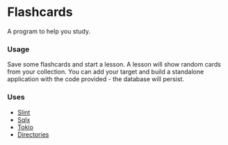 # Flashcards

A program to help you study.

### Usage

Save some flashcards and start a lesson. A lesson will show random cards from your collection. You can add your target and build a standalone application with the code provided - the database will persist.

### Uses

- [Slint](https://github.com/slint-ui/slint)
- [Sqlx](https://github.com/launchbadge/sqlx)
- [Tokio](https://github.com/tokio-rs/tokio)
- [Directories](https://github.com/dirs-dev/directories-rs)
